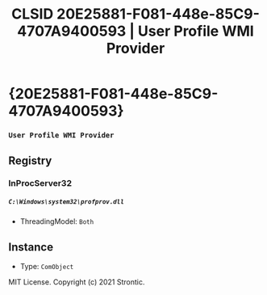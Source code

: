 ﻿---
title: "CLSID 20E25881-F081-448e-85C9-4707A9400593 | User Profile WMI Provider"
excerpt: What is COM-Object CLSID 20E25881-F081-448e-85C9-4707A9400593?
---

# {20E25881-F081-448e-85C9-4707A9400593}

### `User Profile WMI Provider`

## Registry


### InProcServer32

##### `C:\Windows\system32\profprov.dll`
* ThreadingModel: `Both`

## Instance

* Type: `ComObject`

MIT License. Copyright (c) 2021 Strontic.


